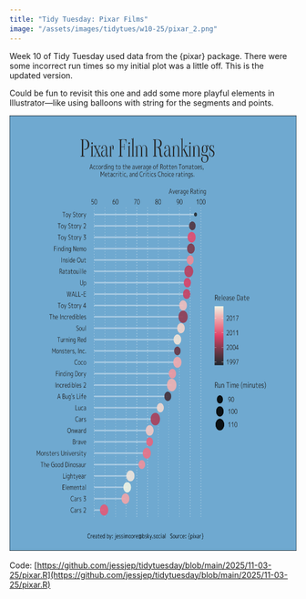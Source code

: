```yaml
---
title: "Tidy Tuesday: Pixar Films"
image: "/assets/images/tidytues/w10-25/pixar_2.png"
---
```


Week 10 of Tidy Tuesday used data from the {pixar} package. There were some incorrect run times so my initial plot was a little off. This is the updated version.

Could be fun to revisit this one and add some more playful elements in Illustrator—like using balloons with string for the segments and points.

<img src= "/assets/images/tidytues/w10-25/pixar_2.png" style="height:765px;width:650px;margin:auto;" />

Code: [https://github.com/jessjep/tidytuesday/blob/main/2025/11-03-25/pixar.R](https://github.com/jessjep/tidytuesday/blob/main/2025/11-03-25/pixar.R)